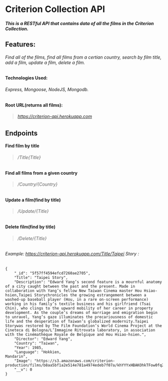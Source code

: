 # **Criterion Collection API**

##### This is a RESTful API that contains data of all the films in the Criterion Collection.

## Features:

###### Find all of the films, find all films from a certian country, search by film title, add a film, update a film, delete a film.

#### Technologies Used:

###### Express, Mongoose, NodeJS, Mongodb.

#### Root URL(returns all films):

> ###### https://criterion-api.herokuapp.com

## Endpoints


#### Find film by title

> ###### /Title{Title}


#### Find all films from a given country

> ###### /Country/{Country}

#### Update a film(find by title)

> ###### /Update/{Title}

#### Delete film(find by title)

> ###### /Delete/{Title}


###### Example: https://criterion-api.herokuapp.com/Title/Taipei Story :

```
{
    "_id": "5f57ff4594efcd7260ae2705",
    "Title": "Taipei Story",
    "Description": "Edward Yang’s second feature is a mournful anatomy of a city caught between the past and the present. Made in collaboration with Yang’s fellow New Taiwan Cinema master Hou Hsiao-hsien,Taipei Storychronicles the growing estrangement between a washed-up baseball player (Hou, in a rare on-screen performance) working in his family’s textile business and his girlfriend (Tsai Chin), who clings to the upward mobility of her career in property development. As the couple’s dreams of marriage and emigration begin to unravel, Yang’s gaze illuminates the precariousness of domestic life and the desperation of Taiwan’s globalized modernity.Taipei Storywas restored by The Film Foundation’s World Cinema Project at the Cineteca di Bologna/L’Immagine Ritrovata laboratory, in association with the Cinémathèque Royale de Belgique and Hou Hsiao-hsien.",
    "Director": "Edward Yang",
    "Country": "Taiwan",
    "Year": 1985,
    "Language": "Hokkien,                                          Mandarin",
    "Image": "https://s3.amazonaws.com/criterion-production/films/b8aa5bf1a2e514e781a4974edeb7f07a/khYYYxHBAKOhkTFow0fq2YBsI73A0F_large.jpg",
    "__v": 0
}

```
